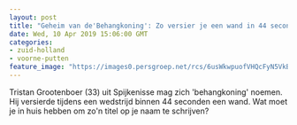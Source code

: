 ```yaml
---
layout: post
title: "Geheim van de'Behangkoning': Zo versier je een wand in 44 seconden"
date: Wed, 10 Apr 2019 15:06:00 GMT
categories: 
- zuid-holland 
- voorne-putten 
feature_image: "https://images0.persgroep.net/rcs/6usWkwpuofVHQcFyN5VkBgFwl9U/diocontent/145175734/_fitwidth/400/?appId=21791a8992982cd8da851550a453bd7f&quality=0.7"
---
```


Tristan Grootenboer (33) uit Spijkenisse mag zich 'behangkoning' noemen. Hij versierde tijdens een wedstrijd binnen 44 seconden een wand. Wat moet je in huis hebben om zo'n titel op je naam te schrijven?
